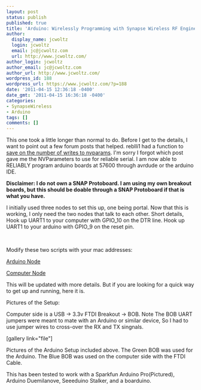 ```yaml
---
layout: post
status: publish
published: true
title: 'Arduino: Wirelessly Programming with Synapse Wireless RF Engine'
author:
  display_name: jcwoltz
  login: jcwoltz
  email: jc@jcwoltz.com
  url: http://www.jcwoltz.com/
author_login: jcwoltz
author_email: jc@jcwoltz.com
author_url: http://www.jcwoltz.com/
wordpress_id: 188
wordpress_url: https://www.jcwoltz.com/?p=188
date: '2011-04-15 12:36:18 -0400'
date_gmt: '2011-04-15 16:36:18 -0400'
categories:
- SynapseWireless
- Arduino
tags: []
comments: []
---
```

<p>This one took a little longer than normal to do. Before I get to the details, I want to point out a few forum posts that helped. reblli1 had a function to <a href="http://forums.synapse-wireless.com/showpost.php?p=7095&amp;postcount=2">save on the number of writes to nvparams</a>. I'm sorry I forgot which post gave me the NVParameters to use for reliable serial. I am now able to RELIABLY program arduino boards at 57600 through avrdude or the arduino IDE.</p>
<p><strong>Disclaimer: I do not own a SNAP Protoboard. I am using my own breakout boards, but this should be doable through a SNAP Protoboard if that is what you have. </strong></p>
<p>I initially used three nodes to set this up, one being portal. Now that this is working, I only need the two nodes that talk to each other. Short details, Hook up UART1 to your computer with GPIO_10 on the DTR line. Hook up UART1 to your arduino with GPIO_9 on the reset pin.</p>
<p>&nbsp;</p>
<p>Modify these two scripts with your mac addresses:</p>
<p><a href="http://jctc-electronics.googlecode.com/svn/trunk/SNAPpy/datamode1.py">Arduino Node</a></p>
<p><a href="http://jctc-electronics.googlecode.com/svn/trunk/SNAPpy/datamode2.py">Computer Node</a></p>
<p>This will be updated with more details. But if you are looking for a quick way to get up and running, here it is.</p>
<p>Pictures of the Setup:</p>
<p>Computer side is a USB -&gt; 3.3v FTDI Breakout -&gt; BOB. Note The BOB UART jumpers were meant to mate with an Arduino or similar device, So I had to use jumper wires to cross-over the RX and TX singnals.</p>
<p>[gallery link="file"]</p>
<p>Pictures of the Arduino Setup included above. The Green BOB was used for the Arduino. The Blue BOB was used on the computer side with the FTDI Cable.</p>
<p>This has been tested to work with a Sparkfun Arduino Pro(Pictured), Arduino Duemilanove, Seeeduino Stalker, and a boarduino.</p>
<p>&nbsp;</p>
